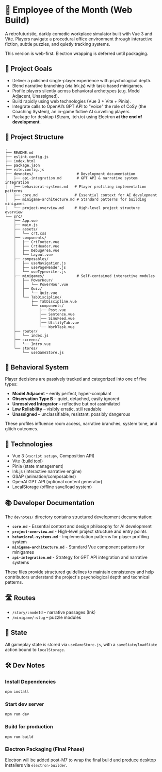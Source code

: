 # 🏢 Employee of the Month (Web Build)

A retrofuturistic, darkly comedic workplace simulator built with Vue 3 and Vite. Players navigate a procedural office environment through interactive fiction, subtle puzzles, and quietly tracking systems.

This version is web-first. Electron wrapping is deferred until packaging.

## 🎯 Project Goals

- Deliver a polished single-player experience with psychological depth.
- Blend narrative branching (via Ink.js) with task-based minigames.
- Profile players silently across behavioral archetypes (e.g. Model Adjacent, Unassigned).
- Build rapidly using web technologies (Vue 3 + Vite + Pinia).
- Integrate calls to OpenAI’s GPT API to "voice" the role of CoSy (the Coaching System), an in-game fictive AI survelling players.
- Package for desktop (Steam, itch.io) using Electron **at the end of development**.

## 📁 Project Structure

```
.
├── README.md
├── eslint.config.js
├── index.html
├── package.json
├── vite.config.js
├── devnotes/                    # Development documentation
│   ├── api-integration.md       # GPT API & narrative system integration
│   ├── behavioral-systems.md   # Player profiling implementation patterns
│   ├── core.md                 # Essential context for AI development
│   ├── minigame-architecture.md # Standard patterns for building minigames
│   └── project-overview.md     # High-level project structure overview
└── src/
    ├── App.vue
    ├── main.js
    ├── assets/
    │   └── crt.css
    ├── components/
    │   ├── CrtFooter.vue
    │   ├── CrtHeader.vue
    │   ├── DebugArea.vue
    │   └── Layout.vue
    ├── composables/
    │   ├── useNavigation.js
    │   ├── usePageHeader.js
    │   └── useTypewriter.js
    ├── minigames/               # Self-contained interactive modules
    │   ├── PowerHour/
    │   │   └── PowerHour.vue
    │   ├── Quiz/
    │   │   └── Quiz.vue
    │   └── TabDiscipline/
    │       ├── TabDiscipline.vue
    │       └── components/
    │           ├── Post.vue
    │           ├── Sentence.vue
    │           ├── SimuFeed.vue
    │           ├── UtilityTab.vue
    │           └── WorkTask.vue
    ├── router/
    │   └── index.js
    ├── screens/
    │   └── Intro.vue
    └── stores/
        └── useGameStore.js
```

## 🧠 Behavioral System

Player decisions are passively tracked and categorized into one of five types:

- **Model Adjacent** – eerily perfect, hyper-compliant
- **Observation Type B** – quiet, detached, easily ignored
- **Unresolved Integrator** – reflective but not assimilated
- **Low Reliability** – visibly erratic, still readable
- **Unassigned** – unclassifiable, resistant, possibly dangerous

These profiles influence room access, narrative branches, system tone, and glitch outcomes.

## 🧪 Technologies

- Vue 3 (`<script setup>`, Composition API)
- Vite (build tool)
- Pinia (state management)
- Ink.js (interactive narrative engine)
- GSAP (animation/composables)
- OpenAI GPT API (optional content generator)
- LocalStorage (offline save/load system)

## 📚 Developer Documentation

The `devnotes/` directory contains structured development documentation:

- **`core.md`** - Essential context and design philosophy for AI development
- **`project-overview.md`** - High-level project structure and entry points
- **`behavioral-systems.md`** - Implementation patterns for player profiling system
- **`minigame-architecture.md`** - Standard Vue component patterns for minigames
- **`api-integration.md`** - Strategy for GPT API integration and narrative systems

These files provide structured guidelines to maintain consistency and help contributors understand the project's psychological depth and technical patterns.

## 🛣️ Routes

- `/story/:nodeId` – narrative passages (Ink)
- `/minigame/:slug` – puzzle modules

## 💾 State

All gameplay state is stored via `useGameStore.js`, with a `saveState`/`loadState` action bound to `localStorage`.

## 🛠️ Dev Notes

### Install Dependencies

```bash
npm install
```

### Start dev server

```bash
npm run dev
```

### Build for production

```bash
npm run build
```

### Electron Packaging (Final Phase)

Electron will be added post-M7 to wrap the final build and produce desktop installers via `electron-builder`.
